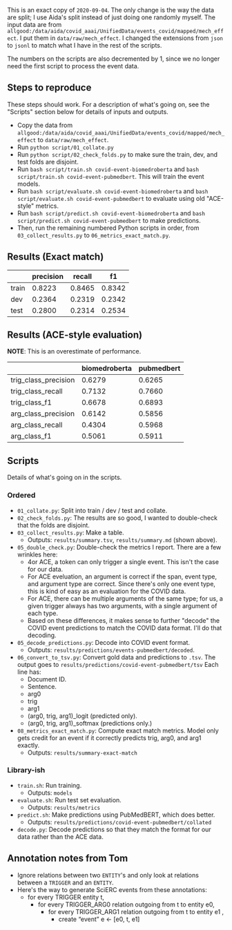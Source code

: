 This is an exact copy of `2020-09-04`. The only change is the way the data are split; I use Aida's split instead of just doing one randomly myself. The input data are from `allgood:/data/aida/covid_aaai/UnifiedData/events_covid/mapped/mech_effect`. I put them in `data/raw/mech_effect`. I changed the extensions from `json` to `jsonl` to match what I have in the rest of the scripts.

The numbers on the scripts are also decremented by 1, since we no longer need the first script to process the event data.

## Steps to reproduce

These steps should work. For a description of what's going on, see the "Scripts" section below for details of inputs and outputs.

- Copy the data from `allgood:/data/aida/covid_aaai/UnifiedData/events_covid/mapped/mech_effect` to `data/raw/mech_effect`.
- Run `python script/01_collate.py`
- Run `python script/02_check_folds.py` to make sure the train, dev, and test folds are disjoint.
- Run `bash script/train.sh covid-event-biomedroberta` and `bash script/train.sh covid-event-pubmedbert`. This will train the event models.
- Run `bash script/evaluate.sh covid-event-biomedroberta` and `bash script/evaluate.sh covid-event-pubmedbert` to evaluate using old "ACE-style" metrics.
- Run `bash script/predict.sh covid-event-biomedroberta` and `bash script/predict.sh covid-event-pubmedbert` to make predictions.
- Then, run the remaining numbered Python scripts in order, from `03_collect_results.py` to `06_metrics_exact_match.py`. 


## Results (Exact match)

|       |   precision |   recall |     f1 |
|-------|-------------|----------|--------|
| train |      0.8223 |   0.8465 | 0.8342 |
| dev   |      0.2364 |   0.2319 | 0.2342 |
| test  |      0.2800 |   0.2314 | 0.2534 |


## Results (ACE-style evaluation)

**NOTE**: This is an overestimate of performance.


|                      |   biomedroberta |   pubmedbert |
|----------------------|-----------------|--------------|
| trig_class_precision |          0.6279 |       0.6265 |
| trig_class_recall    |          0.7132 |       0.7660 |
| trig_class_f1        |          0.6678 |       0.6893 |
| arg_class_precision  |          0.6142 |       0.5856 |
| arg_class_recall     |          0.4304 |       0.5968 |
| arg_class_f1         |          0.5061 |       0.5911 |


## Scripts

Details of what's going on in the scripts.

### Ordered

- `01_collate.py`: Split into train / dev / test and collate.
- `02_check_folds.py`: The results are so good, I wanted to double-check that the folds are disjoint.
- `03_collect_results.py`: Make a table.
  - Outputs: `results/summary.tsv`, `results/summary.md` (shown above).
- `05_double_check.py`: Double-check the metrics I report. There are a few wrinkles here:
  - 4or ACE, a token can only trigger a single event. This isn't the case for our data.
  - For ACE eveluation, an argument is correct if the span, event type, and argument type are correct. Since there's only one event type, this is kind of easy as an evaluation for the COVID data.
  - For ACE, there can be multiple arguments of the same type; for us, a given trigger always has two arguments, with a single argument of each type.
  - Based on these differences, it makes sense to further "decode" the COVID event predictions to match the COVID data format. I'll do that decoding.
- `05_decode_predictions.py`: Decode into COVID event format.
  - Outputs: `results/predictions/events-pubmedbert/decoded`.
- `06_convert_to_tsv.py`: Convert gold data and predictions to `.tsv`. The output goes to `results/predictions/covid-event-pubmedbert/tsv` Each line has:
  - Document ID.
  - Sentence.
  - arg0
  - trig
  - arg1
  - (arg0, trig, arg1)_logit (predicted only).
  - (arg0, trig, arg1)_softmax (predictions only.)
- `08_metrics_exact_match.py`: Compute exact match metrics. Model only gets credit for an event if it correctly predicts trig, arg0, and arg1 exactly.
  - Outputs: `results/summary-exact-match`


### Library-ish

- `train.sh`: Run training.
  - Outputs: `models`
- `evaluate.sh`: Run test set evaluation.
  - Outputs: `results/metrics`
- `predict.sh`: Make predictions using PubMedBERT, which does better.
  - Outputs: `results/predictions/covid-event-pubmedbert/collated`
- `decode.py`: Decode predictions so that they match the format for our data rather than the ACE data.

## Annotation notes from Tom

- Ignore relations between two `ENTITY`'s and only look at relations between a `TRIGGER` and an `ENTITY`.
- Here's the way to generate SciERC events from these annotations:
  - for every TRIGGER entity t,
    - for every  TRIGGER_ARG0 relation outgoing from t to entity e0,
      - for every  TRIGGER_ARG1 relation outgoing from t to entity e1 ,
        - create “event” e <- [e0, t, e1]
